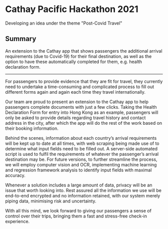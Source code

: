 # Cathay Pacific Hackathon 2021

Developing an idea under the theme "Post-Covid Travel"

## Summary
An extension to the Cathay app that shows passengers the additional arrival requirements (due to Covid-19) for their final destination, as well as the option to have these automatically completed for them, e.g. health declaration form.

***

For passengers to provide evidence that they are fit for travel, they currently need to undertake a time-consuming and complicated process to fill out different forms again and again each time they travel internationally.

Our team are proud to present an extension to the Cathay app to help passengers complete documents with just a few clicks. Taking the Health Declaration Form for entry into Hong Kong as an example, passengers will only be asked to provide details regarding travel history and contact address in the city, after which the app will do the rest of the work based on their booking information.

Behind the scenes, information about each country’s arrival requirements will be kept up to date at all times, with web scraping being made use of to determine what input fields need to be filled out. A server-side automated script is used to fulfil the requirements of whatever the passenger’s arrival destination may be. For future versions, to further streamline the process, we will employ computer vision and OCR, implementing machine learning and regression framework analysis to identify input fields with maximal accuracy.

Whenever a solution includes a large amount of data, privacy will be an issue that worth looking into. Rest assured all the information we use will be end-to-end encrypted and no information retained, with our system merely piping data, minimising risk and uncertainty. 

With all this mind, we look forward to giving our passengers a sense of control over their trips, bringing them a fast and stress-free check-in experience.

